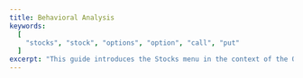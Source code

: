 ```yaml
---
title: Behavioral Analysis
keywords:
  [
    "stocks", "stock", "options", "option", "call", "put"
  ]
excerpt: "This guide introduces the Stocks menu in the context of the OpenBB SDK."
---
```

